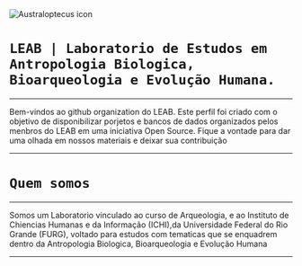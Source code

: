 <picture>
 <source media="(prefers-color-scheme: dark)" srcset="https://cdn-icons-png.flaticon.com/512/7196/7196350.png">
 <source media="(prefers-color-scheme: light)" srcset="https://cdn-icons-png.flaticon.com/512/1323/1323434.png">
 <img alt="Australoptecus icon" src="https://cdn-icons-png.flaticon.com/512/3104/3104067.png">
</picture>


# **`LEAB | Laboratorio de Estudos em Antropologia Biologica, Bioarqueologia e Evolução Humana.`**


****
 Bem-vindos ao github organization do LEAB. Este perfil foi criado com o objetivo de disponibilizar porjetos e bancos de dados organizados pelos menbros do LEAB em uma iniciativa Open Source. Fique a vontade para dar uma olhada em nossos materiais e deixar sua contribuição
 ****

# `Quem somos`

****
Somos um Laboratorio vinculado ao curso de Arqueologia, e ao Instituto de Chiencias Humanas e da Informação (ICHI),da Universidade Federal do Rio Grande (FURG), voltado para estudos com tematicas que se enquadrem dentro da Antropologia Biologica, Bioarqueologia e Evolução Humana

****
